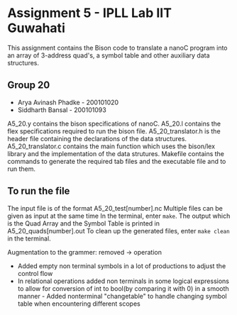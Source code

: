 # Assignment 5 - IPLL Lab IIT Guwahati

This assignment contains the Bison code to translate a nanoC program into an array of 3-address quad's, a symbol table and other auxiliary data structures.

## Group 20
- Arya Avinash Phadke - 200101020
- Siddharth Bansal - 200101093

A5_20.y contains the bison specifications of nanoC.
A5_20.l contains the flex specifications required to run the bison file.
A5_20_translator.h is the header file containing the declarations of the data structures.
A5_20_translator.c contains the main function which uses the bison/lex library and the implementation of the data strutures. 
Makefile contains the commands to generate the required tab files and the executable file and to run them.

## To run the file
The input file is of the format A5_20_test[number].nc
Multiple files can be given as input at the same time
In the terminal, enter `make`.
The output which is the Quad Array and the Symbol Table is printed in A5_20_quads[number].out
To clean up the generated files, enter `make clean` in the terminal.

Augmentation to the grammer: removed -> operation 
- Added empty non terminal symbols in a lot of productions to adjust the control flow
- In relational operations added non terminals in some logical expressions to allow for conversion of int to bool(by comparing it with 0) in a smooth manner - Added nonterminal "changetable" to handle changing symbol table when encountering different scopes
